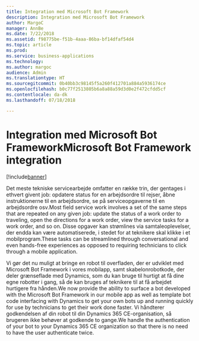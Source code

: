 ```yaml
---
title: Integration med Microsoft Bot Framework
description: Integration med Microsoft Bot Framework
author: MargoC
manager: AnnBe
ms.date: 7/22/2018
ms.assetid: f98775be-f51b-4aaa-86ba-bf14dfaf54d4
ms.topic: article
ms.prod: 
ms.service: business-applications
ms.technology: 
ms.author: margoc
audience: Admin
ms.translationtype: HT
ms.sourcegitcommit: 0b40bb3c98145f5a260f412701a884a5936174ce
ms.openlocfilehash: b0c77f2513805b6a8a88a59d3d0e2f472cfdd5cf
ms.contentlocale: da-dk
ms.lasthandoff: 07/18/2018

---
```

#  <a name="microsoft-bot-framework-integration"></a><span data-ttu-id="b5ee3-103">Integration med Microsoft Bot Framework</span><span class="sxs-lookup"><span data-stu-id="b5ee3-103">Microsoft Bot Framework integration</span></span>


[!include[banner](../../../../includes/banner.md)]

<span data-ttu-id="b5ee3-104">Det meste tekniske servicearbejde omfatter en række trin, der gentages i ethvert givent job: opdatere status for en arbejdsordre til rejser, åbne instruktionerne til en arbejdsordre, se på serviceopgaverne til en arbejdsordre osv.</span><span class="sxs-lookup"><span data-stu-id="b5ee3-104">Most field service work involves a set of the same steps that are repeated on any given job: update the status of a work order to traveling, open the directions for a work order, view the service tasks for a work order, and so on.</span></span> <span data-ttu-id="b5ee3-105">Disse opgaver kan strømlines via samtaleoplevelser, der endda kan være automatiserede, i stedet for at teknikere skal klikke i et mobilprogram.</span><span class="sxs-lookup"><span data-stu-id="b5ee3-105">These tasks can be streamlined through conversational and even hands-free experiences as opposed to requiring technicians to click through a mobile application.</span></span> 

<span data-ttu-id="b5ee3-106">Vi gør det nu muligt at bringe en robot til overfladen, der er udviklet med Microsoft Bot Framework i vores mobilapp, samt skabelonrobotkode, der deler grænseflade med Dynamics, som du kan bruge til hurtigt at få dine egne robotter i gang, så de kan bruges af teknikere til at få arbejdet hurtigere fra hånden.</span><span class="sxs-lookup"><span data-stu-id="b5ee3-106">We now provide the ability to surface a bot developed with the Microsoft Bot Framework in our mobile app as well as template bot code interfacing with Dynamics to get your own bots up and running quickly for use by technicians to get their work done faster.</span></span> <span data-ttu-id="b5ee3-107">Vi håndterer godkendelsen af din robot til din Dynamics 365 CE-organisation, så brugeren ikke behøver at godkende to gange.</span><span class="sxs-lookup"><span data-stu-id="b5ee3-107">We handle the authentication of your bot to your Dynamics 365 CE organization so that there is no need to have the user authenticate twice.</span></span>



